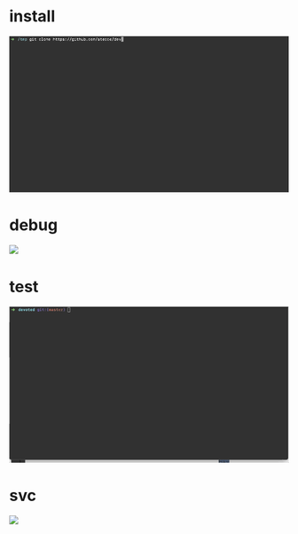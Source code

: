 # install
![](./install.gif)

# debug
![](./debug.gif)

# test
![](./test.gif)

# svc
![](./svc.gif)
